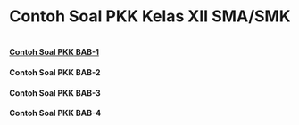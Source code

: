 # Contoh Soal PKK Kelas XII SMA/SMK
#
#### [Contoh Soal PKK BAB-1](contoh-soal/pkk-xll-bab1.md)
#### Contoh Soal PKK BAB-2
#### Contoh Soal PKK BAB-3
#### Contoh Soal PKK BAB-4